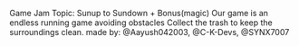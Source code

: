 Game Jam
Topic: Sunup to Sundown + Bonus(magic)
Our game is an endless running game avoiding obstacles
Collect the trash to keep the surroundings clean.
made by: @Aayush042003, @C-K-Devs, @SYNX7007 
